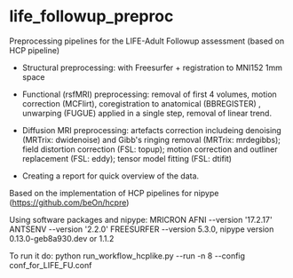 # life_followup_preproc

Preprocessing pipelines for the LIFE-Adult Followup assessment (based on HCP pipeline)

+ Structural preprocessing: with Freesurfer + registration to MNI152 1mm space

+ Functional (rsfMRI) preprocessing: removal of first 4 volumes, motion correction (MCFlirt), coregistration to anatomical (BBREGISTER)
, unwarping (FUGUE) applied in a single step, removal of linear trend.

+ Diffusion MRI preprocessing: artefacts correction includeing denoising (MRTrix: dwidenoise) and Gibb's ringing removal (MRTrix: mrdegibbs); field distortion correction (FSL: topup); motion correction and outliner replacement (FSL: eddy); tensor model fitting (FSL: dtifit)

+ Creating a report for quick overview of the data.

Based on the implementation of HCP pipelines for nipype (https://github.com/beOn/hcpre)

Using software packages and nipype:
MRICRON AFNI --version '17.2.17' ANTSENV --version '2.2.0' FREESURFER --version 5.3.0, nipype version 0.13.0-geb8a930.dev or 1.1.2

To run it do:
python run_workflow_hcplike.py --run -n 8 --config conf_for_LIFE_FU.conf 
